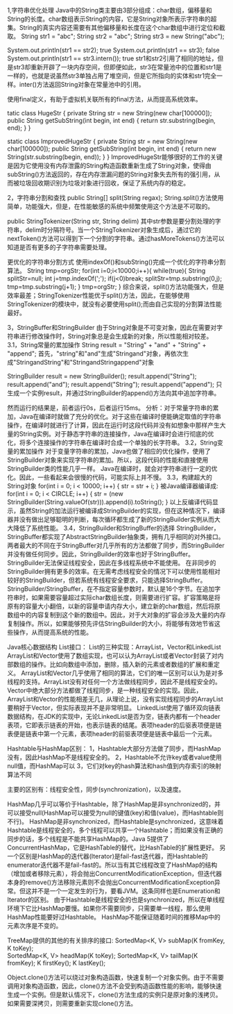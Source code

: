 1,字符串优化处理
Java中的String类主要由3部分组成：char数组，偏移量和String的长度。char数组表示String的内容，它是String对象所表示字符串的超集。String的真实内容还需要有其他偏移量和长度在这个char数组中进行定位和截取。
String str1 = "abc";
String str2 = "abc";
String str3 = new String("abc");

System.out.println(str1 == str2);          true
System.out.println(str1 == str3);          false
System.out.println(str1 == str3.intern()); true
str1和str2引用了相同的地址，但是str3却重新开辟了一块内存空间，但即便如此，str3在常量池中的位置和str1是一样的，也就是说虽然str3单独占用了堆空间，但是它所指向的实体和str1完全一样。inter()方法返回String对象在常量池中的引用。

使用final定义，有助于虚拟机关联所有的final方法，从而提高系统效率。

tatic class HugeStr {
	private String str = new String(new char[100000]);
	public String getSubString(int begin, int end) {
		return str.substring(begin, end);
	}
}

static class ImprovedHugeStr {
	private String str = new String(new char[100000]);
	public String getSubString(int begin, int end) {
		return new String(str.substring(begin, end));
	}
}
ImprovedHugeStr能够很好的工作的关键是因为它使用没有内存泄露的String构造函数重新生成了String对象，使得由subString()方法返回的，存在内存泄漏问题的String对象失去所有的强引用，从而被垃圾回收期识别为垃圾对象进行回收，保证了系统内存的稳定。

2，字符串分割和查找
public String[] split(String regax);
String.split()方法使用简单，功能强大，但是，在性能敏感的系统中频繁使用这个方法是不可取的。

public StringTokenizer(String str, String delim)
其中str参数是要分割处理的字符串，delim时分隔符号。当一个StringTokenizer对象生成后，通过它的nextToken()方法可以得到下一个分割的字符串。通过hasMoreTokens()方法可以知道是否有更多的子字符串需要处理。

更优化的字符串分割方式
使用indexOf()和subString()完成一个优化的字符串分割算法。
String tmp=orgStr;
for(int i=0;i<10000;i++){
 while(true){
	String splitStr=null;
  int j=tmp.indexOf(';');
  if(j<0)break;
  splitStr=tmp.substring(0,j);
  tmp=tmp.substring(j+1);
 }
 tmp=orgStr;
}
综合来说，split()方法功能强大，但是效率最差；StringTokenizer性能优于split()方法，因此，在能够使用StringTokenizer的模块中，就没有必要使用split();而由自己实现的分割算法性能最好。

3，StringBuffer和StringBuilder
由于String对象是不可变对象，因此在需要对字符串进行修改操作时，String对象总是会生成新的对象，所以性能相对较差。
3.1，String常量的累加操作
String result = "String" + "and" + "String" + "append";
首先，"string"和"and"生成"Stringand"对象，再依次生成"StringandString"和"StringandStringappend"对象

StringBuilder result = new StringBuilder();
result.append("String");
result.append("and");
result.append("String");
result.append("append");
只生成一个实例result，并通过StringBuilder的append()方法向其中追加字符串。

然而运行的结果是，前者运行0s，后者运行15ms。
分析：对于常量字符串的累加，Java在编译时就做了充分的优化。对于这些在编译时便能确定取值的字符串操作，在编译时就进行了计算，因此在运行时这段代码并没有如想象中那样产生大量的String实例。对于静态字符串的连接操作，Java在编译时会进行彻底的优化，将多个连接操作的字符串在编译时合成一个单独的长字符串。
3.2，String变量的累加操作
对于变量字符串的累加，Java也做了相应的优化操作，使用了StringBuilder对象来实现字符串的累加。所以，这段代码的性能和直接使用StringBuilder类的性能几乎一样。
Java在编译时，就会对字符串进行一定的优化。因此，一些看起来会很慢的代码，可能实际上并不慢。
3.3，构建超大的String对象
for(int i = 0; i < 10000; i++) {
	str = str + i;
} 被Java编译器编译成:
for(int i = 0; i < CIRCLE; i++) {
	str = (new StringBuilder(String.valueOf(str))).append(i).toString();
}
以上反编译代码显示，虽然String的加法运行被编译成StringBuilder的实现，但在这种情况下，编译器并没有做出足够聪明的判断，每次循环都生成了新的StringBuilder实例从而大大降低了系统性能。
3.4，StringBuilder和StringBuffer的选择
StringBuilder，StringBuffer都实现了AbstractStringBuilder抽象类，拥有几乎相同的对外接口。两者最大的不同在于StringBuffer对几乎所有的方法都做了同步，而StringBuilder并没有做任何同步。因此，StringBuilder的效率也好于StringBuffer。StringBuilder无法保证线程安全，因此在多线程系统中不能使用。
在非同步的StringBuilder拥有更多的效率。在无需考虑线程安全的情况下可以使用性能相对较好的StringBuilder，但若系统有线程安全要求，只能选择StringBuffer。
StringBuilder/StringBuffer，在不指定容量参数时，默认是16个字节。在追加字符串时，如果需要容量超过实际char数组长度，则需要进行扩容。扩容策略是将原有的容量大小翻倍，以新的容量申请内存大小，建立新的char数组，然后将原数组中的内容复制到这个新的数组中。因此，对于大对象的扩容会涉及大量的内存复制操作。所以，如果能够预先评估StringBuilder的大小，将能够有效地节省这些操作，从而提高系统的性能。

Java核心数据结构
List接口：
List的三种实现：ArrayList，Vector和LinkedList
ArrayList和Vector使用了数组实现，也可以认为ArrayList或者Vector封装了对内部数组的操作。比如向数组中添加，删除，插入新的元素或者数组的扩展和重定义。
ArrayList和Vector几乎使用了相同的算法，它们的唯一区别可以认为是对多线程的支持。ArrayList没有对任何一个方法做线程同步，因此不是线程安全的。Vector中绝大部分方法都做了线程同步，是一种线程安全的实现。因此，ArrayList和Vector的性能相差无几，从理论上说，没有实现线程同步的ArrayList要稍好于Vector，但实际表现并不是非常明显。
LinkedList使用了循环双向链表数据结构，在JDK的实现中，无论LinkedList是否为空，链表内都有一个header表项，它即表示链表的开始，也表示链表的结尾。表项header的后驱表项便是链表便是链表中第一个元素，表项header的前驱表项便是链表中最后一个元素。

Hashtable与HashMap区别：
1，Hashtable大部分方法做了同步，而HashMap没有，因此HashMap不是线程安全的。
2，Hashtable不允许key或者value使用null值，而HashMap可以
3，它们对key的hash算法和hash值到内存索引的映射算法不同

主要的区别有：线程安全性，同步(synchronization)，以及速度。

HashMap几乎可以等价于Hashtable，除了HashMap是非synchronized的，并可以接受null(HashMap可以接受为null的键值(key)和值(value)，而Hashtable则不行)。
HashMap是非synchronized，而Hashtable是synchronized，这意味着Hashtable是线程安全的，多个线程可以共享一个Hashtable；而如果没有正确的同步的话，多个线程是不能共享HashMap的。Java 5提供了ConcurrentHashMap，它是HashTable的替代，比HashTable的扩展性更好。
另一个区别是HashMap的迭代器(Iterator)是fail-fast迭代器，而Hashtable的enumerator迭代器不是fail-fast的。所以当有其它线程改变了HashMap的结构（增加或者移除元素），将会抛出ConcurrentModificationException，但迭代器本身的remove()方法移除元素则不会抛出ConcurrentModificationException异常。但这并不是一个一定发生的行为，要看JVM。这条同样也是Enumeration和Iterator的区别。
由于Hashtable是线程安全的也是synchronized，所以在单线程环境下它比HashMap要慢。如果你不需要同步，只需要单一线程，那么使用HashMap性能要好过Hashtable。
HashMap不能保证随着时间的推移Map中的元素次序是不变的。

TreeMap提供的其他的有关排序的接口:
SortedMap<K, V> subMap(K fromKey, K toKey);  
SortedMap<K, V> headMap(K toKey);
SortedMap<K, V> tailMap(K fromKey);
K firstKey();
K lastKey();

Object.clone()方法可以绕过对象构造函数，快速复制一个对象实例。由于不需要调用对象构造函数，因此，clone()方法不会受到构造函数性能的影响，能够快速生成一个实例。但是默认情况下，clone()方法生成的实例只是原对象的浅拷贝。如果需要深拷贝，则需要重新实现clone()方法。

